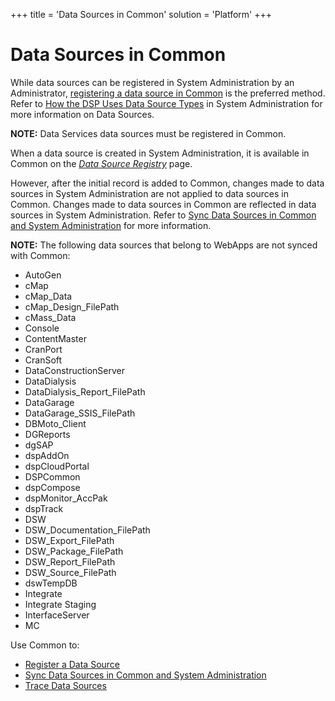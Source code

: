 +++
title = 'Data Sources in Common'
solution = 'Platform'
+++

# Data Sources in Common

While data sources can be registered in System Administration by an
Administrator, [registering a data source in
Common](Register_a_Data_Source_in_Common.htm) is the preferred method.
Refer to [How the DSP Uses Data Source
Types](../../Sys_Admin/Use_Cases/HowDSPUsesDataSourceTypes.htm) in
System Administration for more information on Data Sources.

<span style="font-weight: bold;">NOTE:</span> Data Services data sources
must be registered in Common.

When a data source is created in System Administration, it is available
in Common on the <span style="font-style: italic;">[Data Source
Registry](../Page_Desc/Data_Source_Registry_H.htm)</span> page.  

However, after the initial record is added to Common, changes made to
data sources in System Administration are not applied to data sources in
Common. Changes made to data sources in Common are reflected in data
sources in System Administration. Refer to [Sync Data Sources in Common
and System
Administration](Sync_Data_Sources_in_Common_and_System_Administration.htm)
for more information.

<span style="font-weight: bold;">NOTE:</span> The following data sources
that belong to WebApps are not synced with Common:

  - AutoGen
  - cMap
  - cMap\_Data
  - cMap\_Design\_FilePath
  - cMass\_Data
  - Console
  - ContentMaster
  - CranPort
  - CranSoft
  - DataConstructionServer
  - DataDialysis
  - DataDialysis\_Report\_FilePath
  - DataGarage
  - DataGarage\_SSIS\_FilePath
  - DBMoto\_Client
  - DGReports
  - dgSAP   
  - dspAddOn
  - dspCloudPortal
  - DSPCommon
  - dspCompose
  - dspMonitor\_AccPak
  - dspTrack
  - DSW
  - DSW\_Documentation\_FilePath
  - DSW\_Export\_FilePath
  - DSW\_Package\_FilePath
  - DSW\_Report\_FilePath
  - DSW\_Source\_FilePath
  - dswTempDB
  - Integrate
  - Integrate Staging
  - InterfaceServer
  - MC

Use Common to:

  - [Register a Data Source](Register_a_Data_Source_in_Common.htm)
  - [Sync Data Sources in Common and System
    Administration](Sync_Data_Sources_in_Common_and_System_Administration.htm)
  - [Trace Data Sources](Trace_Data_Sources_Overview.htm)
